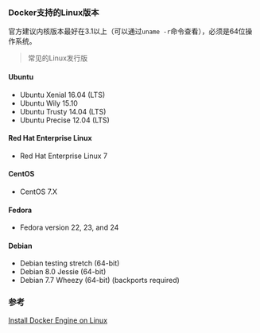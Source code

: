 ### Docker支持的Linux版本
官方建议内核版本最好在3.1以上（可以通过`uname -r`命令查看），必须是64位操作系统。

> 常见的Linux发行版

#### Ubuntu
* Ubuntu Xenial 16.04 (LTS)
* Ubuntu Wily 15.10
* Ubuntu Trusty 14.04 (LTS)
* Ubuntu Precise 12.04 (LTS)

#### Red Hat Enterprise Linux
* Red Hat Enterprise Linux 7

#### CentOS
* CentOS 7.X

#### Fedora
* Fedora version 22, 23, and 24

#### Debian
* Debian testing stretch (64-bit)
* Debian 8.0 Jessie (64-bit)
* Debian 7.7 Wheezy (64-bit) (backports required)

### 参考
[Install Docker Engine on Linux](https://docs.docker.com/engine/installation/linux/)
